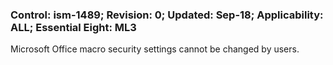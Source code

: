 ### Control: ism-1489; Revision: 0; Updated: Sep-18; Applicability: ALL; Essential Eight: ML3
<p>Microsoft Office macro security settings cannot be changed by users.</p>